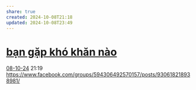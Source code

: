 ```yaml
---
share: true
created: 2024-10-08T21:18
updated: 2024-10-08T23:49
---
```

# [bạn gặp khó khăn nào](../../../../C%C3%A1c%20bu%E1%BB%95i%20th%E1%BA%A3o%20lu%E1%BA%ADn%20v%E1%BB%81%20c%C3%A1c%20nhu%20c%E1%BA%A7u/b%E1%BA%A1n%20g%E1%BA%B7p%20kh%C3%B3%20kh%C4%83n%20n%C3%A0o.md)
[08-10-24](08-10-24.md) 21:19 https://www.facebook.com/groups/594306492570157/posts/930618218938981/